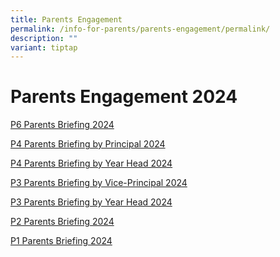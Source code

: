 ```yaml
---
title: Parents Engagement
permalink: /info-for-parents/parents-engagement/permalink/
description: ""
variant: tiptap
---
```

<h1>Parents Engagement 2024</h1><p><a href="/files/Parents Engagement/2024_P6_Parents_Briefing___For_Parents.pdf" rel="noopener noreferrer nofollow" target="_blank">P6 Parents Briefing 2024</a></p><p></p><p><a href="/files/Parents Engagement/2024_P4_Parents_Briefing_by_Principal__for_website.pdf" rel="noopener noreferrer nofollow" target="_blank">P4 Parents Briefing by Principal 2024</a></p><p></p><p><a href="/files/Parents Engagement/2024_P4_Parents_Briefing_by_Year_Head.pdf" rel="noopener noreferrer nofollow" target="_blank">P4 Parents Briefing by Year Head 2024</a></p><p></p><p><a href="/files/Parents Engagement/2024_P3_Parents_Briefing_by_VP_for_website.pdf" rel="noopener noreferrer nofollow" target="_blank">P3 Parents Briefing by Vice-Principal 2024</a></p><p></p><p><a href="/files/Parents Engagement/2024_P3_Parents_Briefing_by_Year_Head.pdf" rel="noopener noreferrer nofollow" target="_blank">P3 Parents Briefing by Year Head 2024</a></p><p></p><p><a href="/files/Parents Engagement/2024_P2_Parents_Engagement.pdf" rel="noopener noreferrer nofollow" target="_blank">P2 Parents Briefing 2024</a></p><p></p><p><a href="/files/Parents Engagement/2024_P1_Parents_Engagement.pdf" rel="noopener noreferrer nofollow" target="_blank">P1 Parents Briefing 2024</a></p>